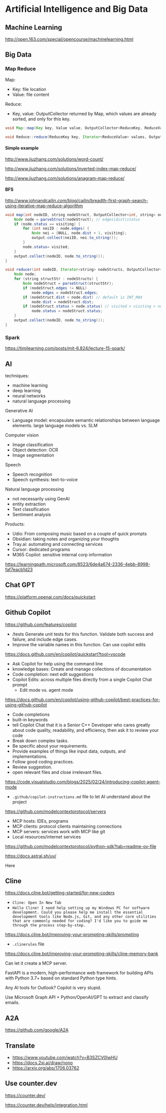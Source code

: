 # Artificial Intelligence and Big Data

## Machine Learning

<http://open.163.com/special/opencourse/machinelearning.html>

## Big Data

### Map Reduce

Map:

- Key: file location
- Value: file content

Reduce:

- Key, value: OutputCollector returned by Map, which values are already sorted, and only for this key.

```java
void Map::map(Key key, Value value, OutputCollector<ReduceKey, ReduceValue> output);

void Reduce::reduce(ReduceKey key, Iterator<ReduceValue> values, OutputCollector<OutputKey, OutputValue> output);
```

#### Simple example

<http://www.jiuzhang.com/solutions/word-count/>

<http://www.jiuzhang.com/solutions/inverted-index-map-reduce/>

<http://www.jiuzhang.com/solutions/anagram-map-reduce/>

#### BFS

<http://www.johnandcailin.com/blog/cailin/breadth-first-graph-search-using-iterative-map-reduce-algorithm>

```java
void map(int nodeID, string nodeStruct, OutputCollector<int, string> output) {
    Node node = parseStruct(nodeStruct); // edges|dist|status
    if (node.status == visiting) {
        for (int neiID : node.edges) {
            Node nei = {NULL, node.dist + 1, visiting};
            output.collect(neiID, nei.to_string());
        }
        node.status= visited;
    }
    output.collect(nodeID, node.to_string());
}

void reducer(int nodeID, Iterator<string> nodeStructs, OutputCollector<int, string> output) {
    Node node;
    for (string structStr : nodeStructs) {
        Node nodeStruct = parseStruct(structStr);
        if (nodeStruct.edges != NULL)
            node.edges = nodeStruct.edges;
        if (nodeStruct.dist < node.dist) // default is INT_MAX
            node.dist = nodeStruct.dist;
        if (nodeStruct.status > node.status) // visited > visiting > none
            node.status = nodeStruct.status;
    }
    output.collect(nodeID, node.to_string());
}
```

### Spark

<https://timilearning.com/posts/mit-6.824/lecture-15-spark/>

## AI

techniques:

- machine learning
- deep learning
- neural networks
- natural language processing

Generative AI

- Language model: encapsulate semantic relationships between language elements. large language models vs. SLM

Computer vision

- Image classification
- Object detection: OCR
- Image segmentation

Speech

- Speech recognition
- Speech synthesis: text-to-voice

Natural language processing

- not necessarily using GenAI
- entity extraction
- Text classification
- Sentiment analysis

Products:

- Udio: From composing music based on a couple of quick prompts
- Obsidian: taking notes and organizing your thoughts
- Tray.ai: automating and connecting services
- Cursor: dedicated programs
- M365 Copilot: sensitive internal corp information

<https://learningpath.microsoft.com/8523/6de4a674-2336-4ebb-8998-faf7eacb1d23>

## Chat GPT

<https://platform.openai.com/docs/quickstart>

## Github Copilot

<https://github.com/features/copilot>

- /tests Generate unit tests for this function. Validate both success and failure, and include edge cases.
- Improve the variable names in this function. Can use copilot edits

<https://docs.github.com/en/copilot/quickstart?tool=vscode>

- Ask Copilot for help using the command line
- knowledge bases: Create and manage collections of documentation
- Code completion: next edit suggestions
- Copilot Edits: across multiple files directly from a single Copilot Chat prompt
  - Edit mode vs. agent mode

<https://docs.github.com/en/copilot/using-github-copilot/best-practices-for-using-github-copilot>

- Code completions
- built-in keywords
- tell Copilot Chat that it is a Senior C++ Developer who cares greatly about code quality, readability, and efficiency, then ask it to review your code
- Break down complex tasks.
- Be specific about your requirements.
- Provide examples of things like input data, outputs, and implementations.
- Follow good coding practices.
- Review suggestion.
- open relevant files and close irrelevant files.

<https://code.visualstudio.com/blogs/2025/02/24/introducing-copilot-agent-mode>

- `.github/copilot-instructions.md` file to let AI understand about the project

<https://github.com/modelcontextprotocol/servers>

- MCP hosts: IDEs, programs
- MCP clients: protocol clients maintaining connections
- MCP servers: services work with MCP like git
- Local resources/internet services

<https://github.com/modelcontextprotocol/python-sdk?tab=readme-ov-file>

<https://docs.astral.sh/uv/>

Here

## Cline

<https://docs.cline.bot/getting-started/for-new-coders>

- `Cline: Open In New Tab`
- `Hello Cline! I need help setting up my Windows PC for software development. Could you please help me install the essential development tools like Node.js, Git, and any other core utilities that are commonly needed for coding? I'd like you to guide me through the process step-by-step.`

<https://docs.cline.bot/improving-your-prompting-skills/prompting>

- `.clinerules` file

<https://docs.cline.bot/improving-your-prompting-skills/cline-memory-bank>

Can let it create a MCP server.

FastAPI is a modern, high-performance web framework for building APIs with Python 3.7+ based on standard Python type hints.

Any AI tools for Outlook? Copilot is very stupid.

Use Microsoft Graph API + Python/OpenAI/GPT to extract and classify emails.

## A2A

<https://github.com/google/A2A>

## Translate

- <https://www.youtube.com/watch?v=B3SZCV0IwHU>
- <https://docs.2sj.ai/draw/nono>
- <https://arxiv.org/abs/1706.03762>

## Use counter.dev

<https://counter.dev/>

<https://counter.dev/help/integration.html>
